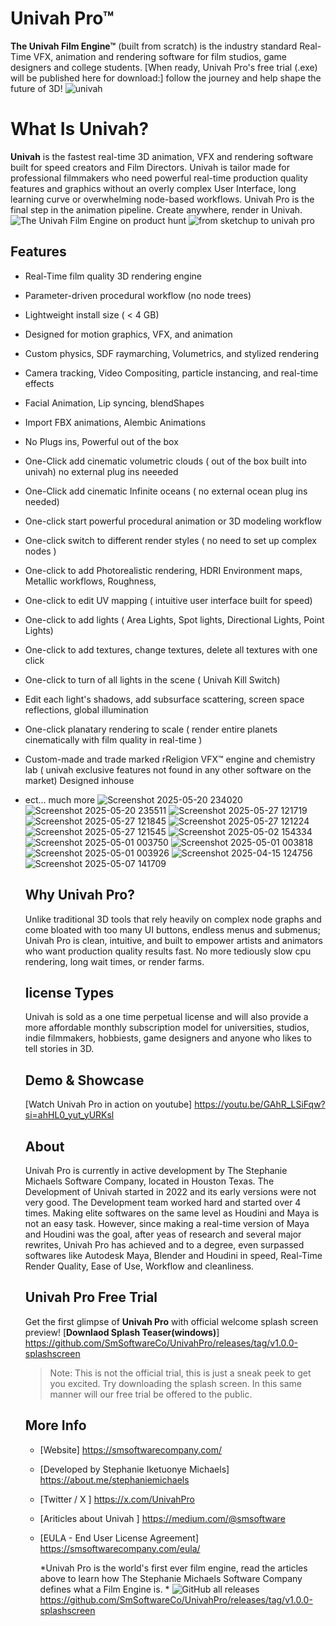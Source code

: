 # Univah Pro™
**The Univah Film Engine™** (built from scratch) is the industry standard Real-Time VFX, animation and rendering software for film studios, game designers and college students. 
[When ready, Univah Pro's free trial (.exe) will be published here for download:] 
follow the journey and help shape the future of 3D!
![univah](https://github.com/user-attachments/assets/62e42949-262a-494b-a746-8ab01c855599)
# What Is Univah?
**Univah** is the fastest real-time 3D animation, VFX and rendering software built for speed creators and Film Directors. Univah is tailor made for professional filmmakers who need powerful real-time production quality features and graphics without an overly complex User Interface, long learning curve or overwhelming node-based workflows. Univah Pro is the final step in the animation pipeline. 
Create anywhere, render in Univah. 
![The Univah Film Engine on product hunt](https://github.com/user-attachments/assets/e9b5802a-d3a1-477e-a034-20d5156137a6)
![from sketchup to univah pro](https://github.com/user-attachments/assets/aedfc994-623b-4825-b43d-174a95be78e1)

## Features
- Real-Time film quality 3D rendering engine
- Parameter-driven procedural workflow  (no node trees)
- Lightweight install size ( < 4 GB)
- Designed for motion graphics, VFX, and animation
- Custom physics, SDF raymarching, Volumetrics, and stylized rendering
- Camera tracking, Video Compositing, particle instancing, and real-time effects
- Facial Animation, Lip syncing, blendShapes
- Import FBX animations, Alembic Animations
- No Plugs ins, Powerful out of the box
- One-Click add cinematic volumetric clouds ( out of the box built into univah) no external plug ins neeeded
- One-Click add cinematic Infinite oceans ( no external ocean plug ins needed)
- One-click start powerful procedural animation or 3D modeling workflow
- One-click switch to different render styles ( no need to set up complex nodes )
- One-click to add Photorealistic rendering, HDRI Environment maps, Metallic workflows, Roughness,
- One-click to edit UV mapping ( intuitive user interface built for speed)
- One-click to add lights ( Area Lights, Spot lights, Directional Lights, Point Lights)
- One-click to add textures, change textures, delete all textures with one click
- One-click to turn of all lights in the scene ( Univah Kill Switch)
- Edit each light's shadows, add subsurface scattering, screen space reflections, global illumination
- One-click planatary rendering to scale ( render entire planets cinematically with film quality in real-time )
- Custom-made and trade marked rReligion VFX™ engine and chemistry lab ( univah exclusive features not found in any other software on the market) Designed inhouse 
- ect... much more
  ![Screenshot 2025-05-20 234020](https://github.com/user-attachments/assets/d231dcc7-f43f-44d8-b1cb-7bad66b6ae9d)
  ![Screenshot 2025-05-20 235511](https://github.com/user-attachments/assets/9b38de92-6449-4689-8d06-50904f090a08)
  ![Screenshot 2025-05-27 121719](https://github.com/user-attachments/assets/dfbeddb1-de73-4822-954f-a89f90c9495a)
  ![Screenshot 2025-05-27 121845](https://github.com/user-attachments/assets/bd7ab818-b9fa-4c23-a627-4b1a7363edc7)
  ![Screenshot 2025-05-27 121224](https://github.com/user-attachments/assets/f482e209-70e9-451b-b5e6-79947da9b60c)
  ![Screenshot 2025-05-27 121545](https://github.com/user-attachments/assets/9d185c6e-2bd9-4d1b-843b-e7d4601e07e1)
  ![Screenshot 2025-05-02 154334](https://github.com/user-attachments/assets/51dc29e7-d01f-4615-a2ae-aabcbf82cedf)
  ![Screenshot 2025-05-01 003750](https://github.com/user-attachments/assets/420848a5-df4c-4855-b840-39eda82e847c)
  ![Screenshot 2025-05-01 003818](https://github.com/user-attachments/assets/2ae4f4c1-f6d3-4a76-a837-a7e35a4cbd6d)
  ![Screenshot 2025-05-01 003926](https://github.com/user-attachments/assets/1145d4c9-8692-42b9-9eaa-76b6029a78f5)
  ![Screenshot 2025-04-15 124756](https://github.com/user-attachments/assets/89942961-1d68-4675-9358-43c23f5b78a0)
  ![Screenshot 2025-05-07 141709](https://github.com/user-attachments/assets/153801da-ee27-4c29-b3c5-6807077a6299)

  ## Why Univah Pro?
  Unlike traditional 3D tools that rely heavily on complex node graphs and come bloated with too many UI buttons, endless menus and submenus;
  Univah Pro is clean, intuitive, and built to empower artists and animators who want production quality results fast. No more tediously slow cpu rendering,
  long wait times, or render farms.

  ## license Types
  Univah is sold as a one time perpetual license and will also provide a more affordable monthly subscription model for universities,
  studios, indie filmmakers, hobbiests, game designers and anyone who likes to tell stories in 3D.

  ## Demo & Showcase
  [Watch Univah Pro in action on youtube] https://youtu.be/GAhR_LSiFqw?si=ahHL0_yut_yURKsl

  ## About
  Univah Pro is currently in active development by The Stephanie Michaels Software Company, located in Houston Texas. 
  The Development of Univah started in 2022 and its early versions were not very good. The Development team worked hard and started over 4 times.
  Making elite softwares on the same level as Houdini and Maya is not an easy task. However, since making a real-time version of Maya and Houdini was the goal, after yeas of research and several major rewrites,
  Univah Pro has achieved and to a degree, even surpassed softwares like Autodesk Maya, Blender and Houdini in speed, Real-Time Render Quality, Ease of Use, Workflow and cleanliness.  

  ## Univah Pro Free Trial
  Get the first glimpse of  **Univah Pro** with official welcome splash screen preview! 
  [**Downlaod Splash Teaser(windows)**] https://github.com/SmSoftwareCo/UnivahPro/releases/tag/v1.0.0-splashscreen
  >Note: This is not the official trial, this is just a sneak peek to get you excited. Try downloading the splash screen. In this same manner will our free trial be offered to the public.
  
  ## More Info
  - [Website] https://smsoftwarecompany.com/
  - [Developed by Stephanie Iketuonye Michaels] https://about.me/stephaniemichaels
  - [Twitter / X ] https://x.com/UnivahPro
  - [Ariticles about Univah ] https://medium.com/@smsoftware
  - [EULA - End User License Agreement] https://smsoftwarecompany.com/eula/


    *Univah Pro is the world's first ever film engine, read the articles above to learn how The Stephanie Michaels Software Company defines what a Film Engine is. *
    ![GitHub all releases](https://img.shields.io/github/downloads/SmSoftwareCo/UnivahPro/total?color=blue&style=flat-square)https://github.com/SmSoftwareCo/UnivahPro/releases/tag/v1.0.0-splashscreen
